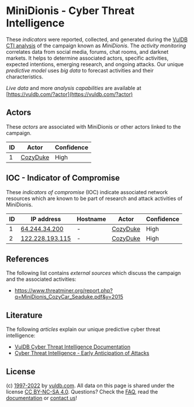 # MiniDionis - Cyber Threat Intelligence

These _indicators_ were reported, collected, and generated during the [VulDB CTI analysis](https://vuldb.com/?kb.cti) of the campaign known as _MiniDionis_. The _activity monitoring_ correlates data from social media, forums, chat rooms, and darknet markets. It helps to determine associated actors, specific activities, expected intentions, emerging research, and ongoing attacks. Our unique _predictive model_ uses _big data_ to forecast activities and their characteristics.

_Live data_ and more _analysis capabilities_ are available at [https://vuldb.com/?actor](https://vuldb.com/?actor)

## Actors

These _actors_ are associated with MiniDionis or other actors linked to the campaign.

ID | Actor | Confidence
-- | ----- | ----------
1 | [CozyDuke](https://vuldb.com/?actor.cozyduke) | High

## IOC - Indicator of Compromise

These _indicators of compromise_ (IOC) indicate associated network resources which are known to be part of research and attack activities of MiniDionis.

ID | IP address | Hostname | Actor | Confidence
-- | ---------- | -------- | ----- | ----------
1 | [64.244.34.200](https://vuldb.com/?ip.64.244.34.200) | - | [CozyDuke](https://vuldb.com/?actor.cozyduke) | High
2 | [122.228.193.115](https://vuldb.com/?ip.122.228.193.115) | - | [CozyDuke](https://vuldb.com/?actor.cozyduke) | High

## References

The following list contains _external sources_ which discuss the campaign and the associated activities:

* https://www.threatminer.org/report.php?q=MiniDionis_CozyCar_Seaduke.pdf&y=2015

## Literature

The following _articles_ explain our unique predictive cyber threat intelligence:

* [VulDB Cyber Threat Intelligence Documentation](https://vuldb.com/?kb.cti)
* [Cyber Threat Intelligence - Early Anticipation of Attacks](https://www.scip.ch/en/?labs.20201022)

## License

(c) [1997-2022](https://vuldb.com/?kb.changelog) by [vuldb.com](https://vuldb.com/?kb.about). All data on this page is shared under the license [CC BY-NC-SA 4.0](https://creativecommons.org/licenses/by-nc-sa/4.0/). Questions? Check the [FAQ](https://vuldb.com/?kb.faq), read the [documentation](https://vuldb.com/?kb) or [contact us](https://vuldb.com/?contact)!
